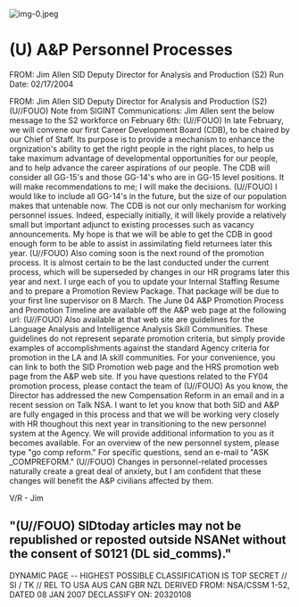 ![img-0.jpeg](img-0.jpeg)

# (U) A\&P Personnel Processes 

FROM: Jim Allen
SID Deputy Director for Analysis and Production (S2)
Run Date: 02/17/2004

FROM: Jim Allen
SID Deputy Director for Analysis and Production (S2)
(U//FOUO) Note from SIGINT Communications: Jim Allen sent the below message to the S2 workforce on February 6th:
(U//FOUO) In late February, we will convene our first Career Development Board (CDB), to be chaired by
our Chief of Staff. Its purpose is to provide a mechanism to enhance the orgnization's ability to get the right people in the right places, to help us take maximum advantage of developmental opportunities for our people, and to help advance the career aspirations of our people. The CDB will consider all GG-15's and those GG-14's who are in GG-15 level positions. It will make recommendations to me; I will make the decisions.
(U//FOUO) I would like to include all GG-14's in the future, but the size of our population makes that untenable now. The CDB is not our only mechanism for working personnel issues. Indeed, especially initially, it will likely provide a relatively small but important adjunct to existing processes such as vacancy announcements. My hope is that we will be able to get the CDB in good enough form to be able to assist in assimilating field returnees later this year.
(U//FOUO) Also coming soon is the next round of the promotion process. It is almost certain to be the last conducted under the current process, which will be superseded by changes in our HR programs later this year and next. I urge each of you to update your Internal Staffing Resume and to prepare a Promotion Review Package. That package will be due to your first line supervisor on 8 March. The June 04 A\&P Promotion Process and Promotion Timeline are available off the A\&P web page at the following url:
(U//FOUO) Also available at that web site are guidelines for the Language Analysis and Intelligence Analysis Skill Communities. These guidelines do not represent separate promotion criteria, but simply provide examples of accomplishments against the standard Agency criteria for promotion in the LA and IA skill communities. For your convenience, you can link to both the SID Promotion web page and the HRS promotion web page from the A\&P web site. If you have questions related to the FY04 promotion process, please contact the team of
(U//FOUO) As you know, the Director has addressed the new Compensation Reform in an email and in a recent session on Talk NSA. I want to let you know that both SID and A\&P are fully engaged in this process and that we will be working very closely with HR thoughout this next year in transitioning to the new personnel system at the Agency. We will provide additional information to you as it becomes available. For an overview of the new personnel system, please type "go comp reform." For specific questions, send an e-mail to "ASK _COMPREFORM."
(U//FOUO) Changes in personnel-related processes naturally create a great deal of anxiety, but I am confident that these changes will benefit the A\&P civilians affected by them.

V/R - Jim

## "(U//FOUO) SIDtoday articles may not be republished or reposted outside NSANet without the consent of S0121 (DL sid_comms)."
DYNAMIC PAGE -- HIGHEST POSSIBLE CLASSIFICATION IS TOP SECRET // SI / TK // REL TO USA AUS CAN GBR NZL
DERIVED FROM: NSA/CSSM 1-52, DATED 08 JAN 2007 DECLASSIFY ON: 20320108
